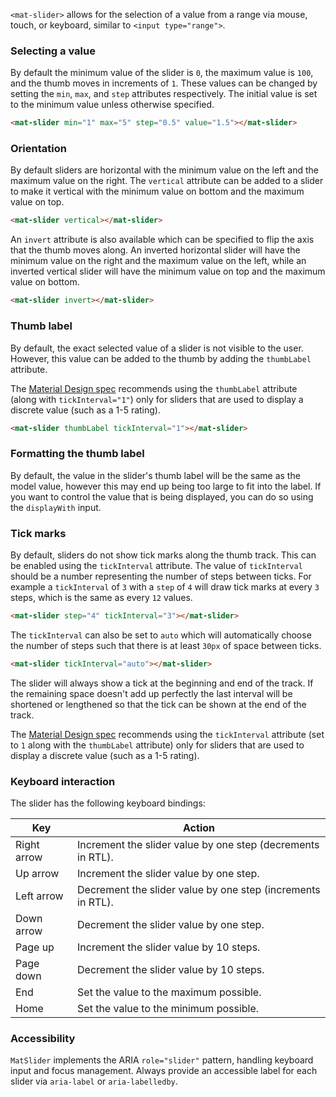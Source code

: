 `<mat-slider>` allows for the selection of a value from a range via mouse, touch, or keyboard,
similar to `<input type="range">`.

<!-- example(slider-overview) -->

### Selecting a value

By default the minimum value of the slider is `0`, the maximum value is `100`, and the thumb moves
in increments of `1`. These values can be changed by setting the `min`, `max`, and `step` attributes
respectively. The initial value is set to the minimum value unless otherwise specified.

```html
<mat-slider min="1" max="5" step="0.5" value="1.5"></mat-slider>
```

### Orientation

By default sliders are horizontal with the minimum value on the left and the maximum value on the
right. The `vertical` attribute can be added to a slider to make it vertical with the minimum value
on bottom and the maximum value on top.

```html
<mat-slider vertical></mat-slider>
```

An `invert` attribute is also available which can be specified to flip the axis that the thumb moves
along. An inverted horizontal slider will have the minimum value on the right and the maximum value
on the left, while an inverted vertical slider will have the minimum value on top and the maximum
value on bottom.

```html
<mat-slider invert></mat-slider>
```

### Thumb label
By default, the exact selected value of a slider is not visible to the user. However, this value can
be added to the thumb by adding the `thumbLabel` attribute.

The [Material Design spec](https://material.io/design/components/sliders.html#discrete-slider) recommends using the
`thumbLabel` attribute (along with `tickInterval="1"`) only for sliders that are used to display a
discrete value (such as a 1-5 rating).

```html
<mat-slider thumbLabel tickInterval="1"></mat-slider>
```

### Formatting the thumb label
By default, the value in the slider's thumb label will be the same as the model value, however this
may end up being too large to fit into the label. If you want to control the value that is being
displayed, you can do so using the `displayWith` input.

<!-- example(slider-formatting) -->

### Tick marks
By default, sliders do not show tick marks along the thumb track. This can be enabled using the
`tickInterval` attribute. The value of `tickInterval` should be a number representing the number
of steps between ticks. For example a `tickInterval` of `3` with a `step` of `4` will draw
tick marks at every `3` steps, which is the same as every `12` values.

```html
<mat-slider step="4" tickInterval="3"></mat-slider>
```

The `tickInterval` can also be set to `auto` which will automatically choose the number of steps
such that there is at least `30px` of space between ticks.

```html
<mat-slider tickInterval="auto"></mat-slider>
```

The slider will always show a tick at the beginning and end of the track. If the remaining space
doesn't add up perfectly the last interval will be shortened or lengthened so that the tick can be
shown at the end of the track.

The [Material Design spec](https://material.io/design/components/sliders.html#discrete-slider) recommends using the
`tickInterval` attribute (set to `1` along with the `thumbLabel` attribute) only for sliders that
are used to display a discrete value (such as a 1-5 rating).


### Keyboard interaction
The slider has the following keyboard bindings:

| Key         | Action                                                                             |
|-------------|------------------------------------------------------------------------------------|
| Right arrow | Increment the slider value by one step (decrements in RTL).                        |
| Up arrow    | Increment the slider value by one step.                                            |
| Left arrow  | Decrement the slider value by one step (increments in RTL).                        |
| Down arrow  | Decrement the slider value by one step.                                            |
| Page up     | Increment the slider value by 10 steps.                                            |
| Page down   | Decrement the slider value by 10 steps.                                            |
| End         | Set the value to the maximum possible.                                             |
| Home        | Set the value to the minimum possible.                                             |

### Accessibility

`MatSlider` implements the ARIA `role="slider"` pattern, handling keyboard input and focus
management. Always provide an accessible label for each slider via `aria-label` or
`aria-labelledby`.
